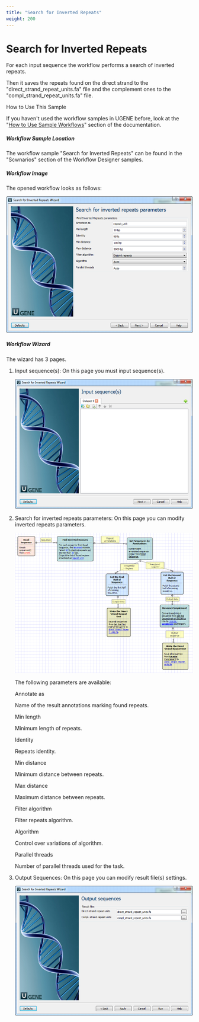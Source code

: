 ```yaml
---
title: "Search for Inverted Repeats"
weight: 200
---
```



# Search for Inverted Repeats

For each input sequence the workflow performs a search of inverted repeats.

Then it saves the repeats found on the direct strand to the "direct\_strand\_repeat\_units.fa" file and the complement ones to the "compl\_strand\_repeat\_units.fa" file.

How to Use This Sample

If you haven't used the workflow samples in UGENE before, look at the "[How to Use Sample Workflows](../../introduction/how-to-use-sample-workflows)" section of the documentation.

##### Workflow Sample Location

The workflow sample "Search for Inverted Repeats" can be found in the "Scwnarios" section of the Workflow Designer samples.

##### Workflow Image

The opened workflow looks as follows:


![](/images/65930535/65930536.png)

##### Workflow Wizard

The wizard has 3 pages.

1.  Input sequence(s): On this page you must input sequence(s).


    ![](/images/65930535/65930537.png)

2.  Search for inverted repeats parameters: On this page you can modify inverted repeats parameters.


    ![](/images/65930535/65930538.png)

    The following parameters are available:

    Annotate as

    Name of the result annotations marking found repeats.

    Min length

    Minimum length of repeats.

    Identity

    Repeats identity.

    Min distance

    Minimum distance between repeats.

    Max distance

    Maximum distance between repeats.

    Filter algorithm

    Filter repeats algorithm.

    Algorithm

    Control over variations of algorithm.

    Parallel threads

    Number of parallel threads used for the task.

3.  Output Sequences: On this page you can modify result file(s) settings.


    ![](/images/65930535/65930539.png)
